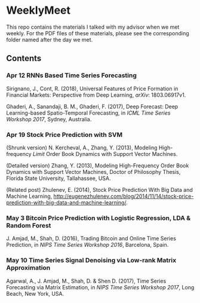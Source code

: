 # WeeklyMeet
This repo contains the materials I talked with my advisor when we met weekly. For the PDF files of these materials, please see the corresponding folder named after the day we met. 

## Contents 
### Apr 12  RNNs Based Time Series Forecasting
Sirignano, J., Cont, R. (2018), Universal Features of Price Formation in Financial Markets: Perspective from Deep Learning, *arXiv*: 1803.06917v1. 

Ghaderi, A., Sanandaji, B. M., Ghaderi, F. (2017), Deep Forecast: Deep Learning-based Spatio-Temporal Forecasting, in *ICML Time Series Workshop 2017*, Sydney, Australia.  

### Apr 19  Stock Price Prediction with SVM
(Shrunk version) N. Kercheval, A., Zhang, Y. (2013), Modeling High-frequency *Limit* Order Book Dynamics with Support Vector Machines. 

(Detailed version) Zhang, Y. (2013), Modeling High-Frequency Order Book Dynamics with Support Vector Machines, Doctor of Philosophy Thesis, Florida State University, Tallahassee, USA. 

(Related post) Zhulenev, E. (2014), Stock Price Prediction With Big Data and Machine Learning, http://eugenezhulenev.com/blog/2014/11/14/stock-price-prediction-with-big-data-and-machine-learning/. 

### May 3  Bitcoin Price Prediction with Logistic Regression, LDA & Random Forest
J. Amjad, M., Shah, D. (2016), Trading Bitcoin and Online Time Series Prediction, in *NIPS Time Series Workshop 2016*, Barcelona, Spain. 

### May 10  Time Series Signal Denoising via Low-rank Matrix Approximation
Agarwal, A., J. Amjad, M., Shah, D. & Shen D. (2017), Time Series Forecasting via Matrix Estimation, in *NIPS Time Series Workshop 2017*, Long Beach, New York, USA. 
